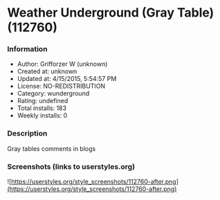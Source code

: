 # Weather Underground (Gray Table) (112760)

### Information
- Author: Grifforzer W (unknown)
- Created at: unknown
- Updated at: 4/15/2015, 5:54:57 PM
- License: NO-REDISTRIBUTION
- Category: wunderground
- Rating: undefined
- Total installs: 183
- Weekly installs: 0


### Description
Gray tables comments in blogs


### Screenshots (links to userstyles.org)
![https://userstyles.org/style_screenshots/112760-after.png](https://userstyles.org/style_screenshots/112760-after.png)


